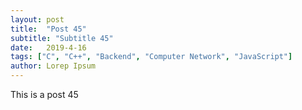 ```yaml
---
layout: post
title:  "Post 45"
subtitle: "Subtitle 45"
date:   2019-4-16
tags: ["C", "C++", "Backend", "Computer Network", "JavaScript"]
author: Lorep Ipsum
---
```

This is a post 45
